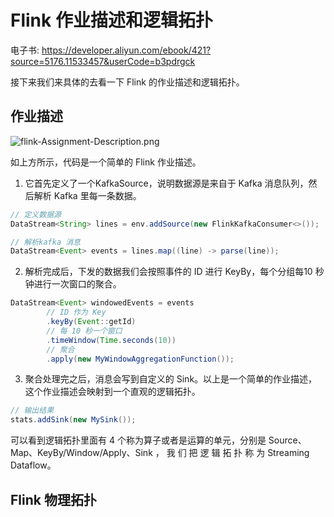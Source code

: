 # Flink 作业描述和逻辑拓扑

电子书: https://developer.aliyun.com/ebook/421?source=5176.11533457&userCode=b3pdrgck


接下来我们来具体的去看一下 Flink 的作业描述和逻辑拓扑。

## 作业描述


![flink-Assignment-Description.png](flink-Assignment-Description.png)

如上方所示，代码是一个简单的 Flink 作业描述。


1. 它首先定义了一个KafkaSource，说明数据源是来自于 Kafka 消息队列，然后解析 Kafka 里每一条数据。
```java
// 定义数据源
DataStream<String> lines = env.addSource(new FlinkKafkaConsumer<>());

// 解析kafka 消息
DataStream<Event> events = lines.map((line) -> parse(line));

```
2. 解析完成后，下发的数据我们会按照事件的 ID 进行 KeyBy，每个分组每10 秒钟进行一次窗口的聚合。
```Java
DataStream<Event> windowedEvents = events
        // ID 作为 Key
        .keyBy(Event::getId)
        // 每 10 秒一个窗口
        .timeWindow(Time.seconds(10))
        // 聚合
        .apply(new MyWindowAggregationFunction());
```
3. 聚合处理完之后，消息会写到自定义的 Sink。以上是一个简单的作业描述，这个作业描述会映射到一个直观的逻辑拓扑。
```Java
// 输出结果
stats.addSink(new MySink()); 
```

可以看到逻辑拓扑里面有 4 个称为算子或者是运算的单元，分别是 Source、Map、KeyBy/Window/Apply、Sink ， 我 们 把 逻 辑 拓 扑 称 为 Streaming Dataflow。

## Flink 物理拓扑

